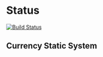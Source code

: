 <h1>Status</h1>

[![Build Status](https://travis-ci.com/kitosina/CurrencyStaticSystem.svg?branch=master)](https://travis-ci.com/kitosina/CurrencyStaticSystem)

<h2>Currency Static System</h2>